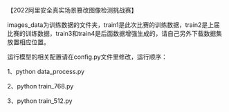 【2022阿里安全真实场景篡改图像检测挑战赛】

images_data为训练数据的文件夹，train1是此次比赛的训练数据，train2是上届比赛的训练数据，train3和train4是后面数据增强生成的，请自己另外下载数据集放置相应位置。

运行模型的相关配置请在config.py文件里修改，运行顺序：

1、python data_process.py

2、python train_768.py

3、python train_512.py